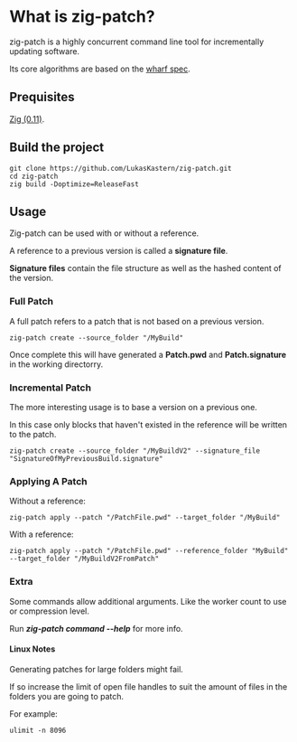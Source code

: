 # What is zig-patch?

zig-patch is a highly concurrent command line tool for incrementally updating software.

Its core algorithms are based on the [wharf spec](https://itch.io/docs/wharf/).  

## Prequisites
[Zig (0.11)](https://ziglang.org/download/).

## Build the project

```
git clone https://github.com/LukasKastern/zig-patch.git
cd zig-patch
zig build -Doptimize=ReleaseFast
```

## Usage

Zig-patch can be used with or without a reference.

A reference to a previous version is called a **signature file**. 

**Signature files** contain the file structure as well as the hashed content of the version.

### Full Patch
A full patch refers to a patch that is not based on a previous version.

```
zig-patch create --source_folder "/MyBuild" 
```

Once complete this will have generated a **Patch.pwd** and **Patch.signature** in the working directorry.

### Incremental Patch

The more interesting usage is to base a version on a previous one.

In this case only blocks that haven't existed in the reference will be written to the patch.

```
zig-patch create --source_folder "/MyBuildV2" --signature_file "SignatureOfMyPreviousBuild.signature"
```

### Applying A Patch

Without a reference:
```
zig-patch apply --patch "/PatchFile.pwd" --target_folder "/MyBuild"
```

With a reference:
```
zig-patch apply --patch "/PatchFile.pwd" --reference_folder "MyBuild" --target_folder "/MyBuildV2FromPatch"
````

### Extra

Some commands allow additional arguments. Like the worker count to use or compression level. 

Run ***zig-patch command --help*** for more info.

#### Linux Notes

Generating patches for large folders might fail.

If so increase the limit of open file handles to suit the amount of files in the folders you are going to patch.

For example:

````
ulimit -n 8096
````
